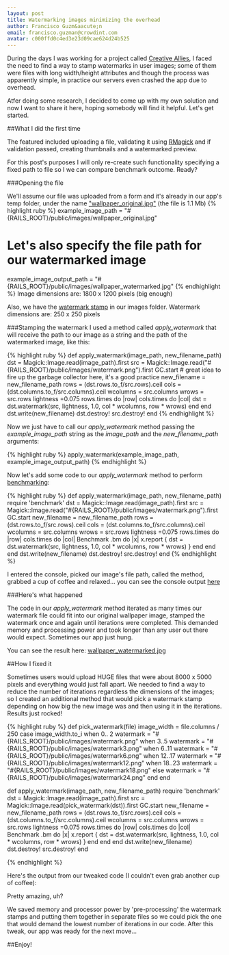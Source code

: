 ```yaml
---
layout: post
title: Watermarking images minimizing the overhead
author: Francisco Guzm&aacute;n
email: francisco.guzman@crowdint.com
avatar: c000ffd0c4ed3e23d09cae624d24b525
---
```


During the days I was working for a project called [Creative Allies](http://creativeallies.com), I faced the need to find a way to stamp watermarks in user images; some of them were files with long width/height attributes and though the process was apparently simple, in practice our servers even crashed the app due to overhead.

Atfer doing some research, I decided to come up with my own solution and now I want to share it here, hoping somebody will find it helpful. Let's get started.

##What I did the first time

The featured included uploading a file, validating it using [RMagick](http://rmagick.rubyforge.org/) and if validation passed, creating thumbnails and a watermarked preview.

For this post's purposes I will only re-create such functionality specifying a fixed path to file so I we can compare benchmark outcome. Ready?

###Opening the file

We'll assume our file was uploaded from a form and it's already in our app's temp folder, under the name ["wallpaper_original.jpg"](/images/wallpaper_original.jpg) (the file is 1.1 Mb)
{% highlight ruby %}
example_image_path = "#{RAILS_ROOT}/public/images/wallpaper_original.jpg"

 # Let's also specify the file path for our watermarked image
example_image_output_path = "#{RAILS_ROOT}/public/images/wallpaper_watermarked.jpg"
{% endhighlight %}
Image dimensions are: 1800 x 1200 pixels (big enough)

Also, we have the [watermark stamp](/images/watermark.png) in our images folder.
Watermark dimensions are: 250 x 250 pixels

###Stamping the watermark
I used a method called _apply\_watermark_ that will receive the path to our image as a string and the path of the watermarked image, like this:

{% highlight ruby %}
 def apply_watermark(image_path, new_filename_path)
  dst = Magick::Image.read(image_path).first
  src = Magick::Image.read("#{RAILS_ROOT}/public/images/watermark.png").first
  GC.start # great idea to fire up the garbage collector here, it's a good practice
  new_filename = new_filename_path
  rows = (dst.rows.to_f/src.rows).ceil
  cols = (dst.columns.to_f/src.columns).ceil
  wcolumns = src.columns
  wrows = src.rows
  lightness =0.075
  rows.times do |row|
    cols.times do |col|
      dst = dst.watermark(src, lightness, 1.0, col * wcolumns, row * wrows)
    end
  end
  dst.write(new_filename)
  dst.destroy!
  src.destroy!
end
{% endhighlight %}

Now we just have to call our _apply\_watermark_ method passing the _example\_image\_path_ string as the _image\_path_ and the _new\_filename\_path_ arguments:

{% highlight ruby %}
apply_watermark(example_image_path, example_image_output_path)
{% endhighlight %}

Now let's add some code to our _apply\_watermark_ method to perform [benchmarking](http://ruby-doc.org/core/classes/Benchmark.html):

{% highlight ruby %}
 def apply_watermark(image_path, new_filename_path)
  require 'benchmark'
  dst = Magick::Image.read(image_path).first
  src = Magick::Image.read("#{RAILS_ROOT}/public/images/watermark.png").first
  GC.start
  new_filename = new_filename_path
  rows = (dst.rows.to_f/src.rows).ceil
  cols = (dst.columns.to_f/src.columns).ceil
  wcolumns = src.columns
  wrows = src.rows
  lightness =0.075
  rows.times do |row|
    cols.times do |col|
      Benchmark .bm do |x|
        x.report {
          dst = dst.watermark(src, lightness, 1.0, col * wcolumns, row * wrows)
        }
      end
    end
  end
  dst.write(new_filename)
  dst.destroy!
  src.destroy!
end
{% endhighlight %}

I entered the console, picked our image's file path, called the method, grabbed a cup of coffee and relaxed... you can see the console output [here](https://gist.github.com/661883)

###Here's what happened

The code in our _apply\_watermark_ method iterated as many times our watermark file could fit into our original wallpaper image, stamped the watermark once and again until iterations were completed. This demanded memory and processing power and took longer than any user out there would expect. Sometimes our app just hung.

You can see the result here: [wallpaper_watermarked.jpg](/images/wallpaper_watermarked.jpg)

##How I fixed it

Sometimes users would upload HUGE files that were about 8000 x 5000 pixels and everything would just fall apart. We needed to find a way to reduce the number of iterations regardless the dimensions of the images; so I created an additional method that would pick a watermark stamp depending on how big the new image was and then using it in the iterations. Results just rocked!

{% highlight ruby %}
def pick_watermark(file)
  image_width = file.columns / 250
  case image_width.to_i
  when 0.. 2
    watermark = "#{RAILS_ROOT}/public/images/watermark.png"
  when 3..5
    watermark = "#{RAILS_ROOT}/public/images/watermark3.png"
  when 6..11
    watermark = "#{RAILS_ROOT}/public/images/watermark6.png"
  when 12..17
    watermark = "#{RAILS_ROOT}/public/images/watermark12.png"
  when 18..23
    watermark = "#{RAILS_ROOT}/public/images/watermark18.png"
  else
    watermark = "#{RAILS_ROOT}/public/images/watermark24.png"
  end
end

def apply_watermark(image_path, new_filename_path)
  require 'benchmark'
  dst = Magick::Image.read(image_path).first
  src = Magick::Image.read(pick_watermark(dst)).first
  GC.start
  new_filename = new_filename_path
  rows = (dst.rows.to_f/src.rows).ceil
  cols = (dst.columns.to_f/src.columns).ceil
  wcolumns = src.columns
  wrows = src.rows
  lightness =0.075
  rows.times do |row|
    cols.times do |col|
      Benchmark .bm do |x|
        x.report {
          dst = dst.watermark(src, lightness, 1.0, col * wcolumns, row * wrows)
        }
      end
    end
  end
  dst.write(new_filename)
  dst.destroy!
  src.destroy!
end

{% endhighlight %}

Here's the output from our tweaked code (I couldn't even grab another cup of coffee):

<script src="https://gist.github.com/661917.js?file=gistfile1.rb"></script>

Pretty amazing, uh?

We saved memory and processor power by 'pre-processing' the watermark stamps and putting them together in separate files so we could pick the one that would demand the lowest number of iterations in our code. After this tweak, our app was ready for the next move...

##Enjoy!